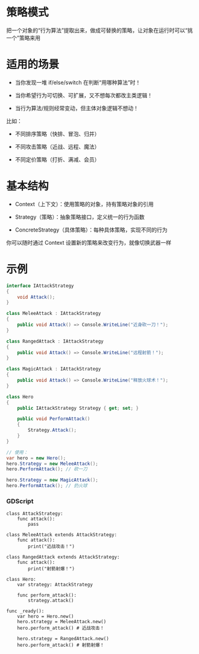 # 策略模式

把一个对象的“行为算法”提取出来，做成可替换的策略，让对象在运行时可以“挑一个”策略来用



# 适用的场景

* 当你发现一堆 if/else/switch 在判断“用哪种算法”时！

* 当你希望行为可切换、可扩展，又不想每次都改主类逻辑！

* 当行为算法/规则经常变动，但主体对象逻辑不想动！

比如：

* 不同排序策略（快排、冒泡、归并）

* 不同攻击策略（近战、远程、魔法）

* 不同定价策略（打折、满减、会员）



# 基本结构

* Context（上下文）：使用策略的对象，持有策略对象的引用

* Strategy（策略）：抽象策略接口，定义统一的行为函数

* ConcreteStrategy（具体策略）：每种具体策略，实现不同的行为

你可以随时通过 Context 设置新的策略来改变行为，就像切换武器一样



# 示例

```csharp
interface IAttackStrategy 
{
    void Attack();
}

class MeleeAttack : IAttackStrategy 
{
    public void Attack() => Console.WriteLine("近身砍一刀！");
}

class RangedAttack : IAttackStrategy 
{
    public void Attack() => Console.WriteLine("远程射箭！");
}

class MagicAttack : IAttackStrategy 
{
    public void Attack() => Console.WriteLine("释放火球术！");
}

class Hero 
{
    public IAttackStrategy Strategy { get; set; }

    public void PerformAttack() 
    {
        Strategy.Attack();
    }
}

// 使用：
var hero = new Hero();
hero.Strategy = new MeleeAttack();
hero.PerformAttack(); // 砍一刀

hero.Strategy = new MagicAttack();
hero.PerformAttack(); // 扔火球
```



### GDScript

```gdscript
class AttackStrategy:
    func attack():
        pass

class MeleeAttack extends AttackStrategy:
    func attack():
        print("近战攻击！")

class RangedAttack extends AttackStrategy:
    func attack():
        print("射箭射爆！")

class Hero:
    var strategy: AttackStrategy

    func perform_attack():
        strategy.attack()
        
func _ready():
    var hero = Hero.new()
    hero.strategy = MeleeAttack.new()
    hero.perform_attack() # 近战攻击！

    hero.strategy = RangedAttack.new()
    hero.perform_attack() # 射箭射爆！

```
